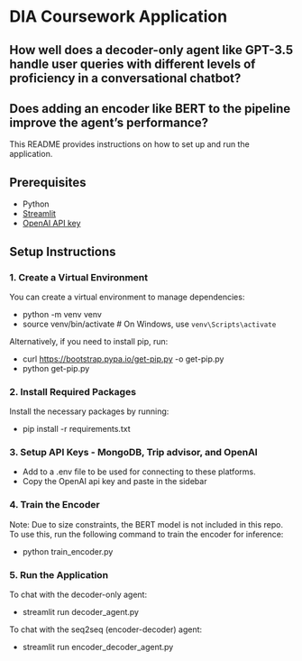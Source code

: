 # DIA Coursework Application 
## How well does a decoder-only agent like GPT-3.5 handle user queries with different levels of proficiency in a conversational chatbot? 

## Does adding an encoder like BERT to the pipeline improve the agent’s performance? 

This README provides instructions on how to set up and run the application.

## Prerequisites

- Python
- [Streamlit](https://streamlit.io/)
- [OpenAI API key](https://openai.com/)

## Setup Instructions

### 1. Create a Virtual Environment
You can create a virtual environment to manage dependencies:
- python -m venv venv
- source venv/bin/activate  # On Windows, use `venv\Scripts\activate`

Alternatively, if you need to install pip, run:
- curl https://bootstrap.pypa.io/get-pip.py -o get-pip.py
- python get-pip.py

### 2. Install Required Packages
Install the necessary packages by running:
- pip install -r requirements.txt

### 3. Setup API Keys - MongoDB, Trip advisor, and OpenAI
- Add to a .env file to be used for connecting to these platforms.
- Copy the OpenAI api key and paste in the sidebar

### 4. Train the Encoder 
Note: Due to size constraints, the BERT model is not included in this repo. To use this, run the following command to train the encoder for inference:
- python train_encoder.py

### 5. Run the Application
To chat with the decoder-only agent:
- streamlit run decoder_agent.py

To chat with the seq2seq (encoder-decoder) agent:
- streamlit run encoder_decoder_agent.py
